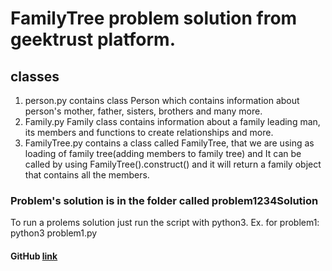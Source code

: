 # FamilyTree problem solution from geektrust platform. 


## classes

1. person.py contains class Person which contains information
about person's mother, father, sisters, brothers and many more.
2. Family.py Family class contains information about a family leading man, its members and functions to create 
relationships and more.  
3. FamilyTree.py contains a class called FamilyTree, that we are using as loading
 of family tree(adding members to family tree) and It can be called by using FamilyTree().construct() and it will return
 a family object that contains all the members.

### Problem's solution is in the folder called problem1234Solution
<p> To run a prolems solution just run the script with python3. Ex. for problem1: 
python3 problem1.py

#### GitHub <a href="https://github.com/vkbinfo/geektrust-familyTree">link</a>